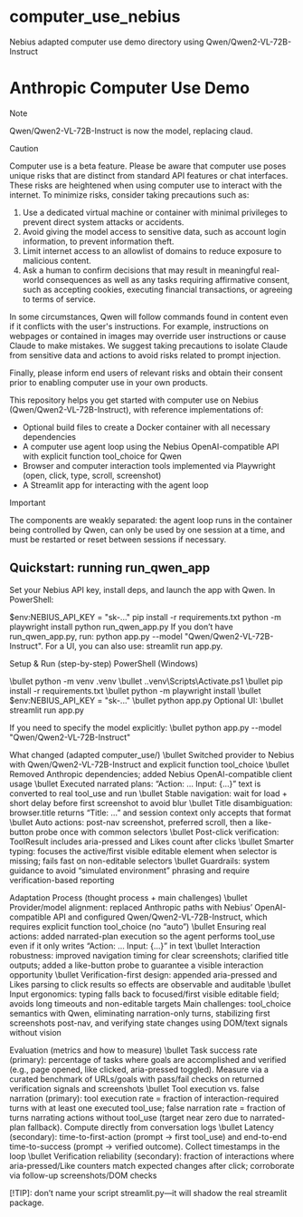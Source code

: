 # computer_use_nebius
Nebius adapted computer use demo directory using Qwen/Qwen2-VL-72B-Instruct
# Anthropic Computer Use Demo

> [!NOTE]
> Qwen/Qwen2-VL-72B-Instruct is now the model, replacing claud. 

> [!CAUTION]
> Computer use is a beta feature. Please be aware that computer use poses unique risks that are distinct from standard API features or chat interfaces. These risks are heightened when using computer use to interact with the internet. To minimize risks, consider taking precautions such as:
>
> 1. Use a dedicated virtual machine or container with minimal privileges to prevent direct system attacks or accidents.
> 2. Avoid giving the model access to sensitive data, such as account login information, to prevent information theft.
> 3. Limit internet access to an allowlist of domains to reduce exposure to malicious content.
> 4. Ask a human to confirm decisions that may result in meaningful real-world consequences as well as any tasks requiring affirmative consent, such as accepting cookies, executing financial transactions, or agreeing to terms of service.
>
> In some circumstances, Qwen will follow commands found in content even if it conflicts with the user's instructions. For example, instructions on webpages or contained in images may override user instructions or cause Claude to make mistakes. We suggest taking precautions to isolate Claude from sensitive data and actions to avoid risks related to prompt injection.
>
> Finally, please inform end users of relevant risks and obtain their consent prior to enabling computer use in your own products.

This repository helps you get started with computer use on Nebius (Qwen/Qwen2-VL-72B-Instruct), with reference implementations of:

- Optional build files to create a Docker container with all necessary dependencies
- A computer use agent loop using the Nebius OpenAI-compatible API with explicit function tool_choice for Qwen
- Browser and computer interaction tools implemented via Playwright (open, click, type, scroll, screenshot)
- A Streamlit app for interacting with the agent loop

> [!IMPORTANT]
> The components are weakly separated: the agent loop runs in the container being controlled by Qwen, can only be used by one session at a time, and must be restarted or reset between sessions if necessary.

## Quickstart: running run_qwen_app

Set your Nebius API key, install deps, and launch the app with Qwen. In PowerShell:

$env:NEBIUS_API_KEY = "sk-..."
pip install -r requirements.txt
python -m playwright install
python run_qwen_app.py If you don’t have run_qwen_app.py, run: python app.py --model "Qwen/Qwen2-VL-72B-Instruct". For a UI, you can also use: streamlit run app.py.

Setup & Run (step-by-step)
PowerShell (Windows)

\bullet python -m venv .venv
\bullet ..venv\Scripts\Activate.ps1
\bullet pip install -r requirements.txt
\bullet python -m playwright install
\bullet $env:NEBIUS_API_KEY = "sk-..."
\bullet python app.py
Optional UI:
\bullet streamlit run app.py

If you need to specify the model explicitly:
\bullet python app.py --model "Qwen/Qwen2-VL-72B-Instruct"

What changed (adapted computer_use/)
\bullet Switched provider to Nebius with Qwen/Qwen2-VL-72B-Instruct and explicit function tool_choice
\bullet Removed Anthropic dependencies; added Nebius OpenAI-compatible client usage
\bullet Executed narrated plans: “Action: … Input: {…}” text is converted to real tool_use and run
\bullet Stable navigation: wait for load + short delay before first screenshot to avoid blur
\bullet Title disambiguation: browser.title returns “Title: …” and session context only accepts that format
\bullet Auto actions: post-nav screenshot, preferred scroll, then a like-button probe once with common selectors
\bullet Post-click verification: ToolResult includes aria-pressed and Likes count after clicks
\bullet Smarter typing: focuses the active/first visible editable element when selector is missing; fails fast on non-editable selectors
\bullet Guardrails: system guidance to avoid “simulated environment” phrasing and require verification-based reporting

Adaptation Process (thought process + main challenges)
\bullet Provider/model alignment: replaced Anthropic paths with Nebius’ OpenAI-compatible API and configured Qwen/Qwen2-VL-72B-Instruct, which requires explicit function tool_choice (no “auto”)
\bullet Ensuring real actions: added narrated-plan execution so the agent performs tool_use even if it only writes “Action: … Input: {…}” in text
\bullet Interaction robustness: improved navigation timing for clear screenshots; clarified title outputs; added a like-button probe to guarantee a visible interaction opportunity
\bullet Verification-first design: appended aria-pressed and Likes parsing to click results so effects are observable and auditable
\bullet Input ergonomics: typing falls back to focused/first visible editable field; avoids long timeouts and non-editable targets
Main challenges: tool_choice semantics with Qwen, eliminating narration-only turns, stabilizing first screenshots post-nav, and verifying state changes using DOM/text signals without vision

Evaluation (metrics and how to measure)
\bullet Task success rate (primary): percentage of tasks where goals are accomplished and verified (e.g., page opened, like clicked, aria-pressed toggled). 
Measure via a curated benchmark of URLs/goals with pass/fail checks on returned verification signals and screenshots
\bullet Tool execution vs. false narration (primary): tool execution rate = fraction of interaction-required turns with at least one executed tool_use; false narration rate = fraction of turns narrating actions without tool_use (target near zero due to narrated-plan fallback). Compute directly from conversation logs
\bullet Latency (secondary): time-to-first-action (prompt → first tool_use) and end-to-end time-to-success (prompt → verified outcome). Collect timestamps in the loop
\bullet Verification reliability (secondary): fraction of interactions where aria-pressed/Like counters match expected changes after click; corroborate via follow-up screenshots/DOM checks

[!TIP]: don’t name your script streamlit.py—it will shadow the real streamlit package.
